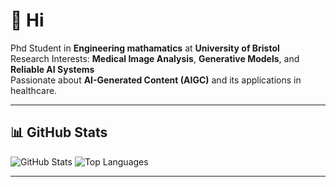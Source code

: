 # 👋 Hi

Phd Student in **Engineering mathamatics** at **University of Bristol**  
Research Interests: **Medical Image Analysis**, **Generative Models**, and **Reliable AI Systems**  
Passionate about **AI-Generated Content (AIGC)** and its applications in healthcare.  

---

## 📊 GitHub Stats
![GitHub Stats](https://github-readme-stats.vercel.app/api?username=yushiran&show_icons=true&theme=radical)
![Top Languages](https://github-readme-stats.vercel.app/api/top-langs/?username=yushiran&layout=compact&theme=radical)

---
